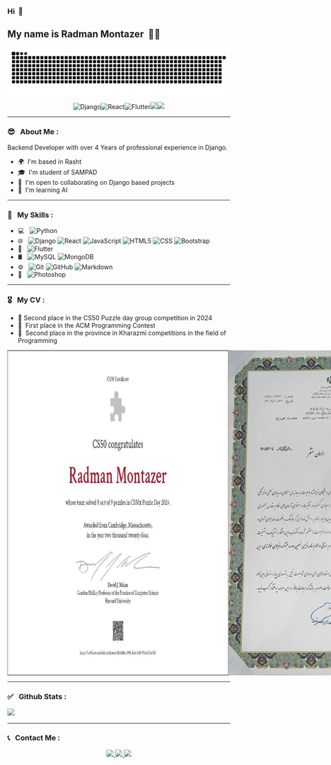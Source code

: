 <h3>Hi &nbsp;👋</h3>
<h2>My name is Radman Montazer &nbsp;🥷🏻</h2>

<img align="center" src="https://raw.githubusercontent.com/imrrobat/imrrobat/d1b244e170d2b75fdda3efd499eaaf163f7a617c/images/github-contribution-grid-snake.svg" />

<br/>

<div align="center">

![Django](https://img.shields.io/badge/django-%23092E20.svg?style=for-the-badge&logo=django&logoColor=white)![React](https://img.shields.io/badge/react-%2320232a.svg?style=for-the-badge&logo=react&logoColor=%2361DAFB)![Flutter](https://img.shields.io/badge/Flutter-%2302569B.svg?style=for-the-badge&logo=Flutter&logoColor=white)<img src="https://img.shields.io/badge/node.js%20-%2343853D.svg?&style=for-the-badge&logo=node.js&logoColor=white"/><img src="https://img.shields.io/badge/vuejs%20-%2335495e.svg?&style=for-the-badge&logo=vue.js&logoColor=%234FC08D"/>

</div>

___

<h3>😎 &nbsp; About Me :</h3>

Backend Developer with over 4 Years of professional experience in Django.

- 🌍  I'm based in Rasht
- 🎓  I'm student of SAMPAD
- 🤝  I'm open to collaborating on Django based projects
- 🧠  I'm learning AI

___

<h3>🔧 &nbsp; My Skills :</h3>

- 💻 &nbsp;
  ![Python](https://img.shields.io/badge/-Python-333333?style=flat&logo=python)
- 🌐 &nbsp;
  ![Django](https://img.shields.io/badge/-Django-333333?style=flat&logo=django)
  ![React](https://img.shields.io/badge/-React-333333?style=flat&logo=react)
  ![JavaScript](https://img.shields.io/badge/-JavaScript-333333?style=flat&logo=javascript)
  ![HTML5](https://img.shields.io/badge/-HTML5-333333?style=flat&logo=HTML5)
  ![CSS](https://img.shields.io/badge/-CSS-333333?style=flat&logo=CSS3&logoColor=1572B6)
  ![Bootstrap](https://img.shields.io/badge/-Bootstrap-333333?style=flat&logo=bootstrap&logoColor=563D7C)
- 📱 &nbsp;
  ![Flutter](https://img.shields.io/badge/-Flutter-333333?style=flat&logo=flutter)
- 🛢️ &nbsp;
  ![MySQL](https://img.shields.io/badge/-MySQL-333333?style=flat&logo=mysql)
  ![MongoDB](https://img.shields.io/badge/-PostgreSQL-333333?style=flat&logo=mongodb)
- ⚙️ &nbsp;
  ![Git](https://img.shields.io/badge/-Git-333333?style=flat&logo=git)
  ![GitHub](https://img.shields.io/badge/-GitHub-333333?style=flat&logo=github)
  ![Markdown](https://img.shields.io/badge/-Markdown-333333?style=flat&logo=markdown)
- 📸 &nbsp;
  ![Photoshop](https://img.shields.io/badge/-Photoshop-333333?style=flat&logo=adobe-photoshop)

___

<h3>🎖️ &nbsp; My CV :</h3>

- 🥈  Second place in the CS50 Puzzle day group competition in 2024
- 🥇  First place in the ACM Programming Contest
- 🥈  Second place in the province in Kharazmi competitions in the field of Programming
  
<div style="display: flex;" align="center">
  
  <img src="https://github.com/radman1007/radman1007/blob/main/CS50Puz.JPEG?raw=true" width="500"/>

  <img src="https://github.com/radman1007/radman1007/blob/main/IMG_5723.jpg" width="500"/>

  <img src="https://github.com/radman1007/radman1007/blob/main/IMG_5721.jpg" width="500"/>
  
</div>

___

<h3>✅ &nbsp; Github Stats :</h3>

<a href="https://github-readme-stats.vercel.app/api?username=radman1007&show_icons=true&theme=transparent">
  
  <img src="https://github-readme-stats.vercel.app/api?username=radman1007&show_icons=true&theme=transparent"/>
  
</a>

___

<h3>📞 &nbsp; Contact Me :</h3>

<p align="center">
  <a href="https://www.linkedin.com/in/radman-montazer">
    <img src="https://img.shields.io/badge/Linkedin-@_radman7-blue?style=flat&logo=linkedin"/>
  </a>
  
  <a href="https://instagram.com/_radman7/">
    <img src="https://img.shields.io/badge/Instagram-@_radman7-e56969?style=flat&logo=instagram"/>
  </a>

  <a href="https://t.me/@R_Cadman/">
    <img src="https://img.shields.io/badge/Telegram-@R_Cadman-blue?style=flat&logo=telegram"/>
  </a>
</p>
